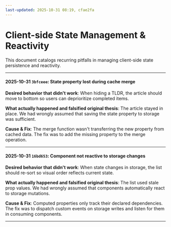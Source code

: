 ```yaml
---
last-updated: 2025-10-31 08:19, cfae2fa
---
```


# Client-side State Management & Reactivity

This document catalogs recurring pitfalls in managing client-side state persistence and reactivity.

---

#### 2025-10-31 `3bfceee`: State property lost during cache merge

**Desired behavior that didn't work**: When hiding a TLDR, the article should move to bottom so users can deprioritize completed items.

**What actually happened and falsified original thesis**: The article stayed in place. We had wrongly assumed that saving the state property to storage was sufficient.

**Cause & Fix**: The merge function wasn't transferring the new property from cached data. The fix was to add the missing property to the merge operation.

---

#### 2025-10-31 `16bd653`: Component not reactive to storage changes

**Desired behavior that didn't work**: When state changes in storage, the list should re-sort so visual order reflects current state.

**What actually happened and falsified original thesis**: The list used stale prop values. We had wrongly assumed that components automatically react to storage mutations.

**Cause & Fix**: Computed properties only track their declared dependencies. The fix was to dispatch custom events on storage writes and listen for them in consuming components.

---
